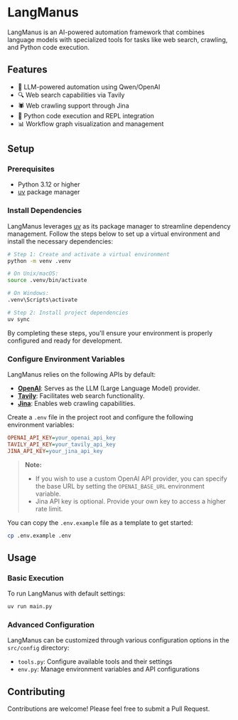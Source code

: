 # LangManus

LangManus is an AI-powered automation framework that combines language models with specialized tools for tasks like web search, crawling, and Python code execution.

## Features

- 🤖 LLM-powered automation using Qwen/OpenAI
- 🔍 Web search capabilities via Tavily
- 🕷️ Web crawling support through Jina
- 🐍 Python code execution and REPL integration
- 📊 Workflow graph visualization and management

## Setup

### Prerequisites

- Python 3.12 or higher
- [uv](https://github.com/astral-sh/uv) package manager

### Install Dependencies

LangManus leverages [uv](https://github.com/astral-sh/uv) as its package manager to streamline dependency management.
Follow the steps below to set up a virtual environment and install the necessary dependencies:

```bash
# Step 1: Create and activate a virtual environment
python -m venv .venv

# On Unix/macOS:
source .venv/bin/activate

# On Windows:
.venv\Scripts\activate

# Step 2: Install project dependencies
uv sync
```

By completing these steps, you'll ensure your environment is properly configured and ready for development.

### Configure Environment Variables

LangManus relies on the following APIs by default:
- [**OpenAI**](https://platform.openai.com/api-keys): Serves as the LLM (Large Language Model) provider.
- [**Tavily**](https://tavily.com/): Facilitates web search functionality.
- [**Jina**](https://jina.ai/): Enables web crawling capabilities.

Create a `.env` file in the project root and configure the following environment variables:

```ini
OPENAI_API_KEY=your_openai_api_key
TAVILY_API_KEY=your_tavily_api_key
JINA_API_KEY=your_jina_api_key
```

> **Note:**
>
> - If you wish to use a custom OpenAI API provider, you can specify the base URL by setting the `OPENAI_BASE_URL`
>   environment variable.
> - Jina API key is optional. Provide your own key to access a higher rate limit.

You can copy the `.env.example` file as a template to get started:

```bash
cp .env.example .env
```

## Usage

### Basic Execution

To run LangManus with default settings:

```bash
uv run main.py
```

### Advanced Configuration

LangManus can be customized through various configuration options in the `src/config` directory:
- `tools.py`: Configure available tools and their settings
- `env.py`: Manage environment variables and API configurations

## Contributing

Contributions are welcome! Please feel free to submit a Pull Request.
